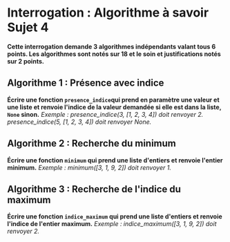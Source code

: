 # Interrogation : Algorithme à savoir Sujet 4

**Cette interrogation demande 3 algorithmes indépendants valant tous 6 points. Les algorithmes sont notés sur 18 et le soin et justifications notés sur 2 points.**

## Algorithme 1 : Présence avec indice

**Écrire une fonction `presence_indice`qui prend en paramètre une valeur et une liste et renvoie l'indice de la valeur demandée si elle est dans la liste, `None` sinon.**
*Exemple :*
*presence_indice(3, [1, 2, 3, 4]) doit renvoyer 2.*
*presence_indice(5, [1, 2, 3, 4]) doit renvoyer None.*

## Algorithme 2 : Recherche du minimum

**Écrire une fonction `minimum` qui prend une liste d'entiers et renvoie l'entier minimum.**
*Exemple :*
*minimum([3, 1, 9, 2]) doit renvoyer 1.*

## Algorithme 3 : Recherche de l'indice du maximum

**Écrire une fonction `indice_maximum` qui prend une liste d'entiers et renvoie l'indice de l'entier maximum.**
*Exemple :*
*indice_maximum([3, 1, 9, 2]) doit renvoyer 2.*
